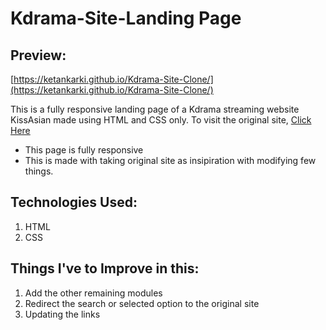 # Kdrama-Site-Landing Page

## Preview:
[https://ketankarki.github.io/Kdrama-Site-Clone/](https://ketankarki.github.io/Kdrama-Site-Clone/)

This is a fully responsive landing page of a Kdrama streaming website KissAsian made using HTML and CSS only.
To visit the original site, [Click Here](https://kissasian.la/)

* This page is fully responsive
* This is made with taking original site as insipiration with modifying few things.

## Technologies Used:
1. HTML
2. CSS

## Things I've to Improve in this:
1. Add the other remaining modules
2. Redirect the search or selected option to the original site
3. Updating the links

